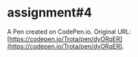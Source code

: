 # assignment#4

A Pen created on CodePen.io. Original URL: [https://codepen.io/Trota/pen/dyORqER](https://codepen.io/Trota/pen/dyORqER).


